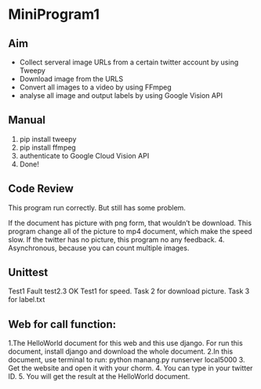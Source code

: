 # MiniProgram1
## Aim
- Collect serveral image URLs from a certain twitter account by using Tweepy
- Download image from the URLS
- Convert all images to a video by using FFmpeg
- analyse all image and output labels by using Google Vision API

## Manual
1. pip install tweepy
2. pip install ffmpeg
3. authenticate to Google Cloud Vision API
4. Done!

## Code Review


This program run correctly. But still has some problem.


If the document has picture with png form, that wouldn’t be download.
This program change all of the picture to mp4 document, which make the speed slow.
If the twitter has no picture, this program no any feedback.
4.   Asynchronous, because you can count multiple images.

## Unittest
Test1 Fault test2.3 OK
Test1 for speed. Task 2 for download picture. Task 3 for label.txt

## Web for call function:
1.The HelloWorld document for this web and this use django. For run this document, install django and download the whole document.
2.In this document, use terminal to run: python manang.py runserver local5000
3. Get the website and open it with your chorm.
4. You can type in your twitter ID.
5. You will get the result at the HelloWorld document.
